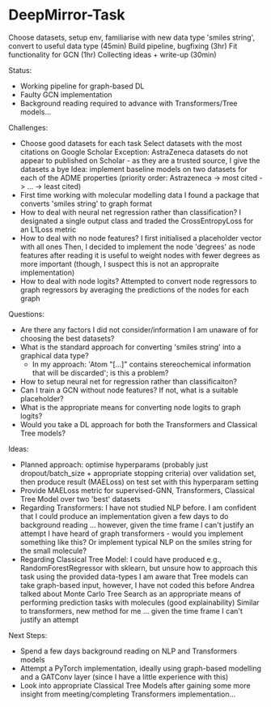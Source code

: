 # DeepMirror-Task
Choose datasets, setup env, familiarise with new data type 'smiles string', convert to useful data type (45min)
Build pipeline, bugfixing (3hr)
Fit functionality for GCN (1hr)
Collecting ideas + write-up (30min)

Status:
- Working pipeline for graph-based DL
- Faulty GCN implementation
- Background reading required to advance with Transformers/Tree models...

Challenges:
- Choose good datasets for each task
	Select datasets with the most citations on Google Scholar
	Exception: AstraZeneca datasets do not appear to published on Scholar - as they are a trusted source,
	I give the datasets a bye
	Idea: implement baseline models on two datasets for each of the ADME properties (priority order:
	Astrazeneca -> most cited -> ... -> least cited)
- First time working with molecular modelling data
	I found a package that converts 'smiles string' to graph format
- How to deal with neural net regression rather than classification?
	I designated a single output class and traded the CrossEntropyLoss for an L1Loss metric
- How to deal with no node features?
	I first initialised a placeholder vector with all ones
	Then, I decided to implement the node 'degrees' as node features after reading it is useful to weight
	nodes with fewer degrees as more important (though, I suspect this is not an appropraite implementation)
- How to deal with node logits?
	Attempted to convert node regressors to graph regressors by averaging the predictions of the nodes for
	each graph

Questions:
- Are there any factors I did not consider/information I am unaware of for choosing the best datasets?
- What is the standard approach for converting 'smiles string' into a graphical data type?
	- In my approach: 'Atom "[...]" contains stereochemical information that will be discarded';
	  is this a problem?
- How to setup neural net for regression rather than classificaiton?
- Can I train a GCN without node features? If not, what is a suitable placeholder?
- What is the appropriate means for converting node logits to graph logits?
- Would you take a DL approach for both the Transformers and Classical Tree models?


Ideas:
- Planned approach: optimise hyperparams (probably just dropout/batch_size + appropriate stopping criteria)
  over validation set, then produce result (MAELoss) on test set with this hyperparam setting
- Provide MAELoss metric for supervised-GNN, Transformers, Classical Tree Model over two 'best' datasets
- Regarding Transformers: I have not studied NLP before. 
	I am confident that I could produce an implementation given a few days to do background reading
	... however, given the time frame I can't justify an attempt
	I have heard of graph transformers - would you implement something like this? Or implement typical NLP
	on the smiles string for the small molecule?
- Regarding Classical Tree Model: I could have produced e.g., RandomForestRegressor with sklearn, but unsure
  how to approach this task using the provided data-types
	I am aware that Tree models can take graph-based input, however, I have not coded this before
	Andrea talked about Monte Carlo Tree Search as an appropriate means of performing prediction tasks with
	molecules (good explainability)
	Similar to transformers, new method for me
	... given the time frame I can't justify an attempt

Next Steps:
- Spend a few days background reading on NLP and Transformers models
- Attempt a PyTorch implementation, ideally using graph-based modelling and a GATConv layer (since I have a little
  experience with this)
- Look into appropriate Classical Tree Models after gaining some more insight from meeting/completing Transformers
  implementation...

